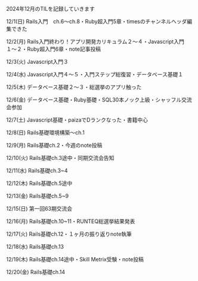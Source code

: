2024年12月のTILを記録していきます

12/1(日)
Rails入門　ch.6〜ch.8・Ruby超入門5章・timesのチャンネルヘッダ編集できた

12/2(月)
Rails入門終わり！アプリ開発カリキュラム２〜４・Javascript入門１〜２・Ruby超入門6章・note記事投稿

12/3(火)
Javascript入門３

12/4(水)
Javascript入門４〜５・入門ステップ総復習・データベース基礎１

12/5(木)
データベース基礎２〜３・総選挙のアプリ触った

12/6(金)
データベース基礎・Ruby基礎・SQL30本ノック上級・シャッフル交流会参加

12/7(土)
Javascript基礎・paizaでDランクなった・書籍中心

12/8(日)
Rails基礎環境構築〜ch.1

12/9(月)
Rails基礎ch.2・今週のnote投稿

12/10(火)
Rails基礎ch.3途中・同期交流会告知

12/11(水)
Rails基礎ch.3~4

12/12(木)
Rails基礎ch.5途中

12/13(金)
Rails基礎ch.5~9

12/15(日)
第一回63期交流会

12/16(月)
Rails基礎ch.10~11・RUNTEQ総選挙結果発表

12/17(火)
Rails基礎ch.12・１ヶ月の振り返りnote執筆

12/18(水)
Rails基礎ch.13

12/19(木)
Rails基礎ch.14途中・Skill Metrix受験・note投稿

12/20(金)
Rails基礎ch.14